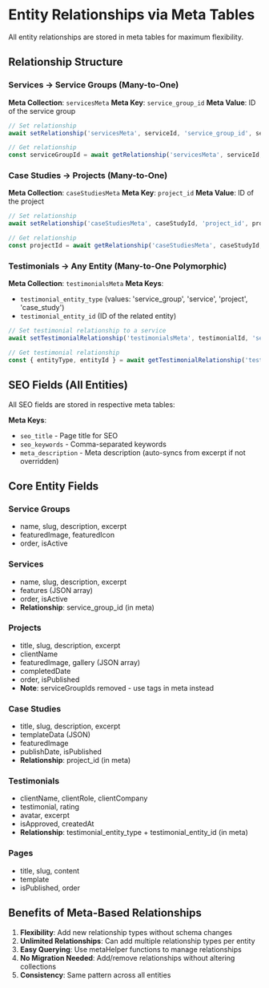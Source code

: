 # Entity Relationships via Meta Tables

All entity relationships are stored in meta tables for maximum flexibility.

## Relationship Structure

### Services → Service Groups (Many-to-One)
**Meta Collection**: `servicesMeta`
**Meta Key**: `service_group_id`
**Meta Value**: ID of the service group

```javascript
// Set relationship
await setRelationship('servicesMeta', serviceId, 'service_group_id', serviceGroupId);

// Get relationship
const serviceGroupId = await getRelationship('servicesMeta', serviceId, 'service_group_id');
```

### Case Studies → Projects (Many-to-One)
**Meta Collection**: `caseStudiesMeta`
**Meta Key**: `project_id`
**Meta Value**: ID of the project

```javascript
// Set relationship
await setRelationship('caseStudiesMeta', caseStudyId, 'project_id', projectId);

// Get relationship
const projectId = await getRelationship('caseStudiesMeta', caseStudyId, 'project_id');
```

### Testimonials → Any Entity (Many-to-One Polymorphic)
**Meta Collection**: `testimonialsMeta`
**Meta Keys**:
- `testimonial_entity_type` (values: 'service_group', 'service', 'project', 'case_study')
- `testimonial_entity_id` (ID of the related entity)

```javascript
// Set testimonial relationship to a service
await setTestimonialRelationship('testimonialsMeta', testimonialId, 'service', serviceId);

// Get testimonial relationship
const { entityType, entityId } = await getTestimonialRelationship('testimonialsMeta', testimonialId);
```

## SEO Fields (All Entities)

All SEO fields are stored in respective meta tables:

**Meta Keys**:
- `seo_title` - Page title for SEO
- `seo_keywords` - Comma-separated keywords
- `meta_description` - Meta description (auto-syncs from excerpt if not overridden)

## Core Entity Fields

### Service Groups
- name, slug, description, excerpt
- featuredImage, featuredIcon
- order, isActive

### Services
- name, slug, description, excerpt
- features (JSON array)
- order, isActive
- **Relationship**: service_group_id (in meta)

### Projects
- title, slug, description, excerpt
- clientName
- featuredImage, gallery (JSON array)
- completedDate
- order, isPublished
- **Note**: serviceGroupIds removed - use tags in meta instead

### Case Studies
- title, slug, description, excerpt
- templateData (JSON)
- featuredImage
- publishDate, isPublished
- **Relationship**: project_id (in meta)

### Testimonials
- clientName, clientRole, clientCompany
- testimonial, rating
- avatar, excerpt
- isApproved, createdAt
- **Relationship**: testimonial_entity_type + testimonial_entity_id (in meta)

### Pages
- title, slug, content
- template
- isPublished, order

## Benefits of Meta-Based Relationships

1. **Flexibility**: Add new relationship types without schema changes
2. **Unlimited Relationships**: Can add multiple relationship types per entity
3. **Easy Querying**: Use metaHelper functions to manage relationships
4. **No Migration Needed**: Add/remove relationships without altering collections
5. **Consistency**: Same pattern across all entities
